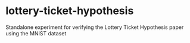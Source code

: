 # lottery-ticket-hypothesis
Standalone experiment for verifying the Lottery Ticket Hypothesis paper using the MNIST dataset 
